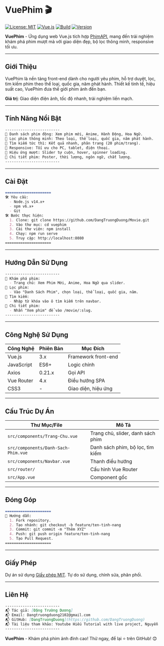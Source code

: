 # VuePhim 🎬

[![License: MIT](https://img.shields.io/badge/License-MIT-blue.svg)](https://opensource.org/licenses/MIT) [![Vue.js](https://img.shields.io/badge/Vue.js-3.x-4FC08D)](https://vuejs.org/) [![Build](https://img.shields.io/badge/Build-Passing-brightgreen)](https://github.com/your-username/vuephim) [![Version](https://img.shields.io/badge/Version-1.0.0-blue)](https://github.com/your-username/vuephim/releases)

**VuePhim** - Ứng dụng web Vue.js tích hợp [PhimAPI](https://phimapi.com/), mang đến trải nghiệm khám phá phim mượt mà với giao diện đẹp, bộ lọc thông minh, responsive tối ưu.

---

## Giới Thiệu

VuePhim là nền tảng front-end dành cho người yêu phim, hỗ trợ duyệt, lọc, tìm kiếm phim theo thể loại, quốc gia, năm phát hành. Thiết kế tinh tế, hiệu suất cao, VuePhim đưa thế giới phim ảnh đến bạn.

**Giá trị**: Giao diện điện ảnh, tốc độ nhanh, trải nghiệm liền mạch.

---

## Tính Năng Nổi Bật

```markdown
-------------------------
🌟 Danh sách phim động: Xem phim mới, Anime, Hành Động, Hoa Ngữ.
🌟 Lọc phim thông minh: Theo loại, thể loại, quốc gia, năm phát hành.
🌟 Tìm kiếm tức thì: Kết quả nhanh, phân trang (20 phim/trang).
🌟 Responsive: Tối ưu cho PC, tablet, điện thoại.
🌟 Hiệu ứng mượt: Slider tự cuộn, hover, spinner loading.
🌟 Chi tiết phim: Poster, thời lượng, ngôn ngữ, chất lượng.
-------------------------
```

---

## Cài Đặt

```markdown
=====================
🛠 Yêu cầu:
  - Node.js v14.x+
  - npm v6.x+
  - Git
🛠 Bước thực hiện:
  1. Clone: git clone https://github.com/DangTruongDuong/Movie.git
  2. Vào thư mục: cd vuephim
  3. Cài thư viện: npm install
  4. Chạy: npm run serve
  5. Truy cập: http://localhost:8080
=====================
```

---

## Hướng Dẫn Sử Dụng

```markdown
-------------------------
📖 Khám phá phim:
  - Trang chủ: Xem Phim Mới, Anime, Hoa Ngữ qua slider.
📖 Lọc phim:
  - Vào "Danh Sách Phim", chọn loại, thể loại, quốc gia, năm.
📖 Tìm kiếm:
  - Nhập từ khóa vào ô tìm kiếm trên navbar.
📖 Chi tiết phim:
  - Nhấn "Xem phim" để vào /movie/:slug.
-------------------------
```

---

## Công Nghệ Sử Dụng

| Công Nghệ     | Phiên Bản | Mục Đích            |
|---------------|-----------|---------------------|
| Vue.js        | 3.x       | Framework front-end |
| JavaScript    | ES6+      | Logic chính         |
| Axios         | 0.21.x    | Gọi API            |
| Vue Router    | 4.x       | Điều hướng SPA      |
| CSS3          | -         | Giao diện, hiệu ứng |

---

## Cấu Trúc Dự Án

| Thư Mục/File         | Mô Tả                           |
|----------------------|---------------------------------|
| `src/components/Trang-Chu.vue` | Trang chủ, slider, danh sách phim |
| `src/components/Danh-Sach-Phim.vue` | Danh sách phim, bộ lọc, tìm kiếm |
| `src/components/Navbar.vue`   | Thanh điều hướng                |
| `src/router/`        | Cấu hình Vue Router             |
| `src/App.vue`        | Component gốc                   |

---

## Đóng Góp

```markdown
=====================
🤝 Hướng dẫn:
  1. Fork repository.
  2. Tạo nhánh: git checkout -b feature/ten-tinh-nang
  3. Commit: git commit -m "Thêm XYZ"
  4. Push: git push origin feature/ten-tinh-nang
  5. Tạo Pull Request.
=====================
```

---

## Giấy Phép

Dự án sử dụng [Giấy phép MIT](LICENSE). Tự do sử dụng, chỉnh sửa, phân phối.

---

## Liên Hệ

```markdown
-------------------------
📬 Tác giả: [Đặng Trường Dương]
📬 Email: Dangtruongduong2102@gmail.com
📬 GitHub: [DangTruongDuong](https://github.com/DangTruongDuong)
📬 Tài liệu tham khảo: Youtube Hiếu Tutorial with live project, Nguyễn thanh bình
-------------------------
```

**VuePhim** - Khám phá phim ảnh đỉnh cao! Thử ngay, để lại ⭐ trên GitHub! 😊
